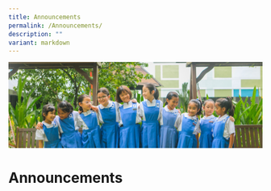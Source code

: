 ```yaml
---
title: Announcements
permalink: /Announcements/
description: ""
variant: markdown
---
```

![](/images/Web_banners/webbanner2024_17.jpg)

Announcements
=============